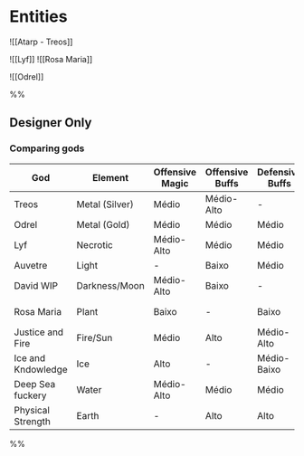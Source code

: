 # Entities
![[Atarp - Treos]]

![[Lyf]]
![[Rosa Maria]]

![[Odrel]]

%%
## Designer Only

### Comparing gods

| God                | Element        | Offensive Magic | Offensive Buffs | Defensive Buffs | Debuffs    | Utility     | Healing     |
| ------------------ | -------------- | --------------- | --------------- | --------------- | ---------- | ----------- | ----------- |
| Treos              | Metal (Silver) | Médio           | Médio-Alto      | -               | Médio      | Média-Alta  | -           |
| Odrel              | Metal (Gold)   | Médio           | Médio           | Médio           | -          | Alta        | -           |
| Lyf                | Necrotic       | Médio-Alto      | Médio           | Médio           | Médio-Alto | Baixa       | Médio-Baixo |
| Auvetre            | Light          | -               | Baixo           | Médio           | -          | Alta        | Baixo       |
| David WIP          | Darkness/Moon  | Médio-Alto      | Baixo           | -               | Alto       | Média       | Alto        |
| Rosa Maria         | Plant          | Baixo           | -               | Baixo           | Super-Alto | Média-Baixa | Médio       |
| Justice and Fire   | Fire/Sun       | Médio           | Alto            | Médio-Alto      | -          | Baixa       | Alto        |
| Ice and Kndowledge | Ice            | Alto            | -               | Médio-Baixo     | Médio-Alto | Média       | -           |
| Deep Sea fuckery   | Water          | Médio-Alto      | Médio           | Médio           | Alto       | Média-Alta  | -           |
| Physical Strength  | Earth          | -               | Alto            | Alto            | -          | Média-Alta  | -           |

%%
